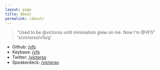 ```yaml
---
layout: page
title: About
permalink: /about/
---
```


> "Used to be @victorso until minimalism grew on me. Now I'm @VFS" 's/victorso/vfs/g'

 - Github: [/vfs](https://github.com/vfs)
 - Keybase: [/vfs](https://github.com/vfs)
 - Twitter: [/victorso](https://github.com/vfs)
 - Speakerdeck: [/victorso](https://github.com/vfs)
